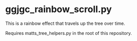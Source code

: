 # ggjgc_rainbow_scroll.py

This is a rainbow effect that travels up the tree over time.

Requires matts_tree_helpers.py in the root of this repository.
